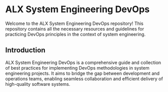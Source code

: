 # ALX System Engineering DevOps

Welcome to the ALX System Engineering DevOps repository! This repository contains all the necessary resources and guidelines for practicing DevOps principles in the context of system engineering.

## Introduction

ALX System Engineering DevOps is a comprehensive guide and collection of best practices for implementing DevOps methodologies in system engineering projects. It aims to bridge the gap between development and operations teams, enabling seamless collaboration and efficient delivery of high-quality software systems.
